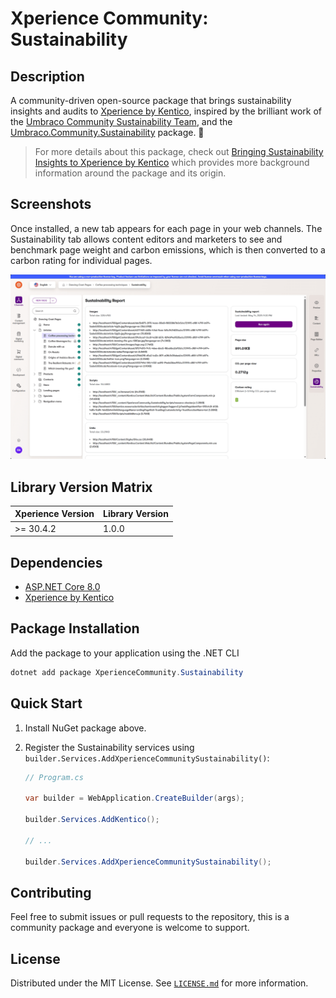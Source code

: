﻿# Xperience Community: Sustainability

## Description

A community-driven open-source package that brings sustainability insights and audits to [Xperience by Kentico](https://www.kentico.com/), inspired by the brilliant work of the [Umbraco Community Sustainability Team](https://umbraco.com/blog/meet-the-friendly-and-green-community-sustainability-team-of-20252026/), and the [Umbraco.Community.Sustainability](https://github.com/umbraco-community/Umbraco.Community.Sustainability) package. 🌿

> For more details about this package, check out [Bringing Sustainability Insights to Xperience by Kentico](https://www.goldfinch.me/blog/bringing-sustainability-insights-to-xperience-by-kentico) which provides more background information around the package and its origin.

## Screenshots

Once installed, a new tab appears for each page in your web channels. The Sustainability tab allows content editors and marketers to see and benchmark page weight and carbon emissions, which is then converted to a carbon rating for individual pages.

<a href="/src/images/Sustainability Report - Page Tab.png">
  <img src="/src/images/Sustainability Report - Page Tab.png" width="800" alt="Sustainability Tab for pages in Xperience by Kentico">
</a>

## Library Version Matrix

| Xperience Version | Library Version |
| ----------------- | --------------- |
| >= 30.4.2         | 1.0.0           |

## Dependencies

- [ASP.NET Core 8.0](https://dotnet.microsoft.com/en-us/download)
- [Xperience by Kentico](https://docs.xperience.io/xp/changelog)

## Package Installation

Add the package to your application using the .NET CLI

```powershell
dotnet add package XperienceCommunity.Sustainability
```

## Quick Start

1. Install NuGet package above.

1. Register the Sustainability services using `builder.Services.AddXperienceCommunitySustainability()`:

   ```csharp
   // Program.cs

   var builder = WebApplication.CreateBuilder(args);

   builder.Services.AddKentico();

   // ...

   builder.Services.AddXperienceCommunitySustainability();
   ```

## Contributing

Feel free to submit issues or pull requests to the repository, this is a community package and everyone is welcome to support.

## License

Distributed under the MIT License. See [`LICENSE.md`](LICENSE.md) for more information.
